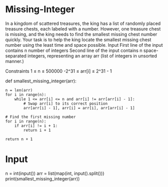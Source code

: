 # Missing-Integer

In a kingdom of scattered treasures, the king has a list of randomly placed treasure chests, each labeled with a number. However, one treasure chest is missing, and the king needs to find the smallest missing chest number quickly. Your task is to help the king locate the smallest missing chest number using the least time and space possible.
Input
First line of the input contains n number of integers
Second line of the input contains n space-separated integers, representing an array arr (list of integers in unsorted manner.)

Constraints
1 ≤ n ≤ 500000
-2^31 ≤ arr[i] ≤ 2^31 - 1

def smallest_missing_integer(arr):

    n = len(arr)
    for i in range(n):
        while 1 <= arr[i] <= n and arr[i] != arr[arr[i] - 1]:
            # Swap arr[i] to its correct position
            arr[arr[i] - 1], arr[i] = arr[i], arr[arr[i] - 1]
    
    # Find the first missing number
    for i in range(n):
        if arr[i] != i + 1:
            return i + 1
    
    return n + 1

# Input
n = int(input())
arr = list(map(int, input().split()))
print(smallest_missing_integer(arr))
